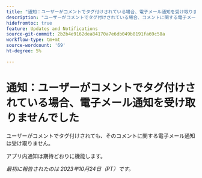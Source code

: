 ```yaml
---
title: "通知：ユーザーがコメントでタグ付けされている場合、電子メール通知を受け取りません"
description: "ユーザーがコメントでタグ付けされている場合、コメントに関する電子メール通知は受け取りません。"
hidefromtoc: true
feature: Updates and Notifications
source-git-commit: 2b2b4e9162dea84170a7e6db049b8191fa69c58a
workflow-type: tm+mt
source-wordcount: '69'
ht-degree: 5%

---
```



# 通知：ユーザーがコメントでタグ付けされている場合、電子メール通知を受け取りませんでした

ユーザーがコメントでタグ付けされても、そのコメントに関する電子メール通知は受け取りません。

アプリ内通知は期待どおりに機能します。

_最初に報告されたのは 2023年10月24日（PT）です。_
